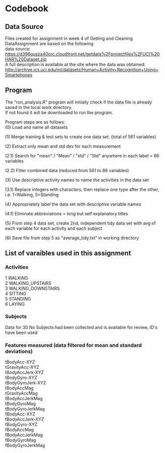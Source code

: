# Codebook 

## Data Source
Files created for assignment in week 4 of Getting and Cleaning DataAssignment are based on the following   
data source: https://d396qusza40orc.cloudfront.net/getdata%2Fprojectfiles%2FUCI%20HAR%20Dataset.zip  
A full description is available at the site where the data was obtained:  
http://archive.ics.uci.edu/ml/datasets/Human+Activity+Recognition+Using+Smartphones   


## Program
The "run_analysis.R" program will initially check if the data file is already saved in the local work directory.  
If not found it will be downloaded to run the program.

Program steps are as follows:  
(0) Load and name all datasets  

(1) Merge training & test sets to create one data set. (total of 561 variables)  

(2) Extract only mean and std dev for each measurement  

(2.1) Search for "mean" / "Mean" / "std" / "Std" anywhere in each label = 86 variables  

(2.2) Filter combined data (reduced from 561 to 86 variables)  

(3) Use descriptive activity names to name the activities in the data set  

(3.1) Replace integers with characters, then replace one type after the other, i.e. 1=Walking, 5=Standing 

(4) Appropriately label the data set with descriptive variable names  

(4.1) Eliminate abbreviations = long but self explanatory titles  

(5) From step 4 data set, create 2nd, independent tidy data set with avg of each variable for each activity and each subject  

(6) Save file from step 5 as "average_tidy.txt" in working directory  


## List of varaibles used in this assignment

### Activities  
1 WALKING  
2 WALKING_UPSTAIRS  
3 WALKING_DOWNSTAIRS  
4 SITTING  
5 STANDING  
6 LAYING

### Subjects
Data for 30 No Subjects had been collected and is available for review, ID's have been used

### Features measured (data filtered for mean and standard deviations)  
tBodyAcc-XYZ  
tGravityAcc-XYZ  
tBodyAccJerk-XYZ  
tBodyGyro-XYZ  
tBodyGyroJerk-XYZ  
tBodyAccMag  
tGravityAccMag  
tBodyAccJerkMag  
tBodyGyroMag  
tBodyGyroJerkMag  
fBodyAcc-XYZ  
fBodyAccJerk-XYZ  
fBodyGyro-XYZ  
fBodyAccMag  
fBodyAccJerkMag  
fBodyGyroMag  
fBodyGyroJerkMag
